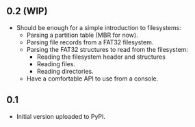 ## 0.2 (WIP)
* Should be enough for a simple introduction to filesystems:
  * Parsing a partition table (MBR for now).
  * Parsing file records from a FAT32 filesystem.
  + Parsing the FAT32 structures to read from the filesystem:
    * Reading the filesystem header and structures
    + Reading files.
    + Reading directories.
  + Have a comfortable API to use from a console.

## 0.1
* Initial version uploaded to PyPI.